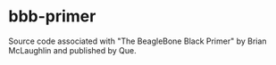 # bbb-primer
Source code associated with "The BeagleBone Black Primer" by Brian McLaughlin and published by Que.
